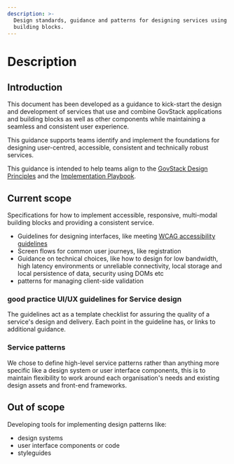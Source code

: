 ```yaml
---
description: >-
  Design standards, guidance and patterns for designing services using GovStack
  building blocks.
---
```


# Description

## Introduction

This document has been developed as a guidance to kick-start the design and development of services that use and combine GovStack applications and building blocks as well as other components while maintaining a seamless and consistent user experience.

This guidance supports teams identify and implement the foundations for designing user-centred, accessible, consistent and technically robust services.

This guidance is intended to help teams align to the [GovStack Design Principles](https://govstack.gitbook.io/implementation-playbook/govstack-implementation-playbook/govstack-design-principles) and the [Implementation Playbook](https://govstack.gitbook.io/implementation-playbook/).

## Current scope

Specifications for how to implement accessible, responsive, multi-modal building blocks and providing a consistent service.

* Guidelines for designing interfaces, like meeting [WCAG accessibility guidelines](https://www.w3.org/WAI/standards-guidelines/wcag/)
* Screen flows for common user journeys, like registration
* Guidance on technical choices, like how to design for low bandwidth, high latency environments or unreliable connectivity, local storage and local persistence of data, security using DOMs etc
* patterns for managing client-side validation

### good practice UI/UX guidelines for Service design&#x20;

The guidelines act as a template checklist for assuring the quality of a service's design and delivery. Each point in the guideline has, or links to additional guidance.

### Service patterns

We chose to define high-level service patterns rather than anything more specific like a design system or user interface components, this is to maintain flexibility to work around each organisation's needs and existing design assets and front-end frameworks.

## Out of scope

Developing tools for implementing design patterns like:

* design systems
* user interface components or code
* styleguides



